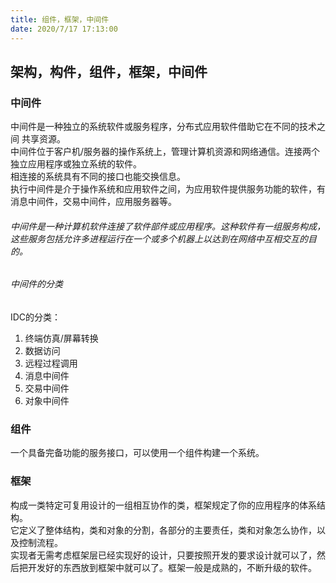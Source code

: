 ```yaml
---
title: 组件，框架，中间件
date: 2020/7/17 17:13:00
---
```



## 架构，构件，组件，框架，中间件

### 中间件  
中间件是一种独立的系统软件或服务程序，分布式应用软件借助它在不同的技术之间 共享资源。  
中间件位于客户机/服务器的操作系统上，管理计算机资源和网络通信。连接两个独立应用程序或独立系统的软件。  
相连接的系统具有不同的接口也能交换信息。  
执行中间件是介于操作系统和应用软件之间，为应用软件提供服务功能的软件，有消息中间件，交易中间件，应用服务器等。

###### 中间件是一种计算机软件连接了软件部件或应用程序。这种软件有一组服务构成，这些服务包括允许多进程运行在一个或多个机器上以达到在网络中互相交互的目的。

###### 中间件的分类  
IDC的分类：
1. 终端仿真/屏幕转换
2. 数据访问
3. 远程过程调用
4. 消息中间件
5. 交易中间件
6. 对象中间件


### 组件
一个具备完备功能的服务接口，可以使用一个组件构建一个系统。


### 框架
构成一类特定可复用设计的一组相互协作的类，框架规定了你的应用程序的体系结构。  
它定义了整体结构，类和对象的分割，各部分的主要责任，类和对象怎么协作，以及控制流程。  
实现者无需考虑框架层已经实现好的设计，只要按照开发的要求设计就可以了，然后把开发好的东西放到框架中就可以了。框架一般是成熟的，不断升级的软件。
